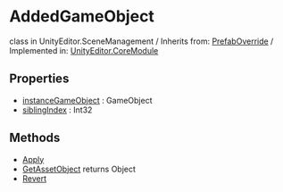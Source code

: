 # AddedGameObject
class in UnityEditor.SceneManagement
 / Inherits from: <a href="https://docs.unity3d.com/6000.1/Documentation/ScriptReference/PrefabOverride.html">PrefabOverride</a> / Implemented in: <a href="https://docs.unity3d.com/6000.1/Documentation/ScriptReference/UnityEditor.CoreModule.html">UnityEditor.CoreModule</a>

## Properties
- <a href="https://docs.unity3d.com/6000.1/Documentation/ScriptReference/AddedGameObject-instanceGameObject.html">instanceGameObject</a> : GameObject
- <a href="https://docs.unity3d.com/6000.1/Documentation/ScriptReference/AddedGameObject-siblingIndex.html">siblingIndex</a> : Int32

## Methods
- <a href="https://docs.unity3d.com/6000.1/Documentation/ScriptReference/AddedGameObject.Apply.html">Apply</a>
- <a href="https://docs.unity3d.com/6000.1/Documentation/ScriptReference/AddedGameObject.GetAssetObject.html">GetAssetObject</a> returns Object
- <a href="https://docs.unity3d.com/6000.1/Documentation/ScriptReference/AddedGameObject.Revert.html">Revert</a>
